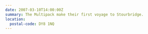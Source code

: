 ```yaml
---
date: 2007-03-10T14:00:00Z
summary: The Multipack make their first voyage to Stourbridge.
location:
  postal-code: DY8 1NQ
---
```

